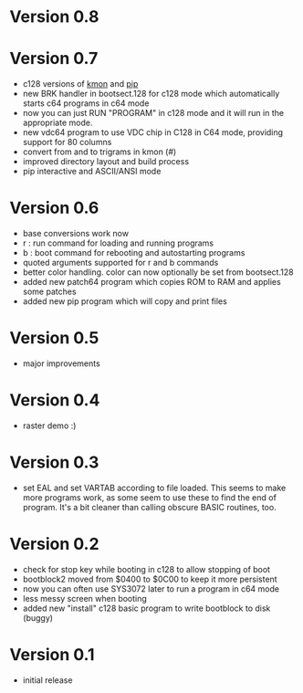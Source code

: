 Version 0.8
===========

Version 0.7
===========
- c128 versions of [kmon](docs/kmon.md) and [pip](docs/pip.md)
- new BRK handler in bootsect.128 for c128 mode which automatically starts c64 programs in c64 mode
- now you can just RUN "PROGRAM" in c128 mode and it will run in the appropriate mode.
- new vdc64 program to use VDC chip in C128 in C64 mode, providing support for 80 columns
- convert from and to trigrams in kmon (#)
- improved directory layout and build process
- pip interactive and ASCII/ANSI mode

Version 0.6
===========
- base conversions work now
- r : run command for loading and running programs
- b : boot command for rebooting and autostarting programs
- quoted arguments supported for r and b commands
- better color handling. color can now optionally be set from bootsect.128
- added new patch64 program which copies ROM to RAM and applies some patches
- added new pip program which will copy and print files

Version 0.5
===========
- major improvements

Version 0.4
===========
- raster demo :)

Version 0.3
===========
- set EAL and set VARTAB according to file loaded. 
  This seems to make more programs work, as some seem to use these to find the end of program. 
  It's a bit cleaner than calling obscure BASIC routines, too.

Version 0.2
===========
- check for stop key while booting in c128 to allow stopping of boot
- bootblock2 moved from $0400 to $0C00 to keep it more persistent
- now you can often use SYS3072 later to run a program in c64 mode
- less messy screen when booting
- added new "install" c128 basic program to write bootblock to disk (buggy)

Version 0.1
===========
- initial release
